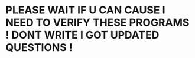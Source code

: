 # PLEASE WAIT IF U CAN CAUSE I NEED TO VERIFY THESE PROGRAMS ! DONT WRITE I GOT UPDATED QUESTIONS !

